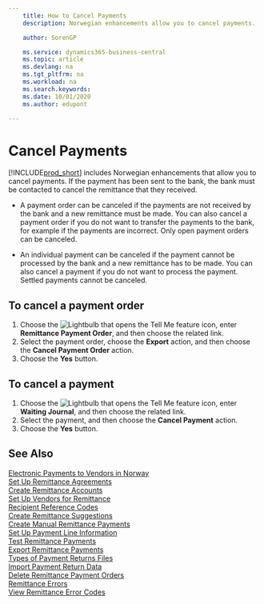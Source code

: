 ```yaml
---
    title: How to Cancel Payments
    description: Norwegian enhancements allow you to cancel payments.

    author: SorenGP

    ms.service: dynamics365-business-central
    ms.topic: article
    ms.devlang: na
    ms.tgt_pltfrm: na
    ms.workload: na
    ms.search.keywords:
    ms.date: 10/01/2020
    ms.author: edupont

---
```

# Cancel Payments
[!INCLUDE[prod_short](../../includes/prod_short.md)] includes Norwegian enhancements that allow you to cancel payments. If the payment has been sent to the bank, the bank must be contacted to cancel the remittance that they received.  

- A payment order can be canceled if the payments are not received by the bank and a new remittance must be made. You can also cancel a payment order if you do not want to transfer the payments to the bank, for example if the payments are incorrect. Only open payment orders can be canceled.  

- An individual payment can be canceled if the payment cannot be processed by the bank and a new remittance has to be made. You can also cancel a payment if you do not want to process the payment. Settled payments cannot be canceled.  

## To cancel a payment order  

1.  Choose the ![Lightbulb that opens the Tell Me feature](../../media/ui-search/search_small.png "Tell me what you want to do") icon, enter **Remittance Payment Order**, and then choose the related link.  
2.  Select the payment order, choose the **Export** action, and then choose the **Cancel Payment Order** action.  
3.  Choose the **Yes** button.  

## To cancel a payment  

1.  Choose the ![Lightbulb that opens the Tell Me feature](../../media/ui-search/search_small.png "Tell me what you want to do") icon, enter **Waiting Journal**, and then choose the related link.  
2.  Select the payment, and then choose the **Cancel Payment** action.  
3.  Choose the **Yes** button.  

## See Also  
 [Electronic Payments to Vendors in Norway](electronic-payments-to-vendors-in-norway.md)   
 [Set Up Remittance Agreements](how-to-set-up-remittance-agreements.md)   
 [Create Remittance Accounts](how-to-create-remittance-accounts.md)   
 [Set Up Vendors for Remittance](how-to-set-up-vendors-for-remittance.md)   
 [Recipient Reference Codes](recipient-reference-codes.md)   
 [Create Remittance Suggestions](how-to-create-remittance-suggestions.md)   
 [Create Manual Remittance Payments](how-to-create-manual-remittance-payments.md)   
 [Set Up Payment Line Information](how-to-set-up-payment-line-information.md)   
 [Test Remittance Payments](how-to-test-remittance-payments.md)   
 [Export Remittance Payments](how-to-export-remittance-payments.md)   
 [Types of Payment Returns Files](types-of-payment-returns-files.md)   
 [Import Payment Return Data](how-to-import-payment-return-data.md)   
 [Delete Remittance Payment Orders](how-to-delete-remittance-payment-orders.md)   
 [Remittance Errors](remittance-errors.md)   
 [View Remittance Error Codes](how-to-view-remittance-error-codes.md)
